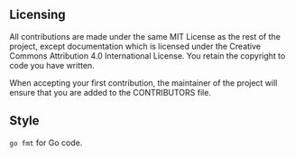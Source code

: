## Licensing

All contributions are made under the same MIT License as the rest of the
project, except documentation which is licensed under the Creative
Commons Attribution 4.0 International License. You retain the copyright
to code you have written.

When accepting your first contribution, the maintainer of the project
will ensure that you are added to the CONTRIBUTORS file.

## Style

`go fmt` for Go code.
